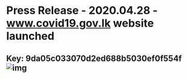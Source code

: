 # Press Release - 2020.04.28 - www.covid19.gov.lk website launched 
Key: 9da05c033070d2ed688b5030ef0f554f 
![img](img/9da05c033070d2ed688b5030ef0f554f.jpg)
---
```

```
